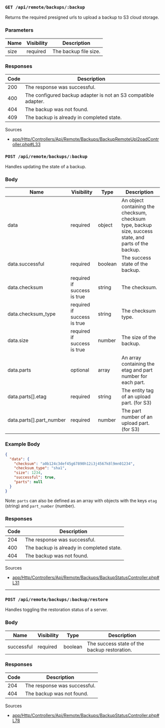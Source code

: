 ### `GET /api/remote/backups/:backup`

Returns the required presigned urls to upload a backup to S3 cloud storage.

### Parameters

| Name | Visibility | Description           |
| ---- | ---------- | --------------------- |
| size | required   | The backup file size. |

### Responses

| Code | Description                                                    |
| ---- | -------------------------------------------------------------- |
| 200  | The response was successful.                                   |
| 400  | The configured backup adapter is not an S3 compatible adapter. |
| 404  | The backup was not found.                                      |
| 409  | The backup is already in completed state.                      |

Sources

- [app/Http/Controllers/Api/Remote/Backups/BackupRemoteUpl2oadController.php#L33](https://github.com/pterodactyl/panel/blob/v1.11.3/app/Http/Controllers/Api/Remote/Backups/BackupRemoteUploadController.php#L33)

### `POST /api/remote/backups/:backup`

Handles updating the state of a backup.

### Body

| Name                     | Visibility                  | Type    | Description                                                                                            |
| ------------------------ | --------------------------- | ------- | ------------------------------------------------------------------------------------------------------ |
| data                     | required                    | object  | An object containing the checksum, checksum type, backup size, success state, and parts of the backup. |
| data.successful          | required                    | boolean | The success state of the backup.                                                                       |
| data.checksum            | required if success is true | string  | The checksum.                                                                                          |
| data.checksum_type       | required if success is true | string  | The checksum type.                                                                                     |
| data.size                | required if success is true | number  | The size of the backup.                                                                                |
| data.parts               | optional                    | array   | An array containing the etag and part number for each part.                                            |
| data.parts[].etag        | required                    | string  | The entity tag of an upload part. (for S3)                                                             |
| data.parts[].part_number | required                    | number  | The part number of an upload part. (for S3)                                                            |

### Example Body

```json
{
  "data": {
    "checksum": "a0b124c3def45g67890h12i3j4567k8l9mn01234",
    "checksum_type": "sha1",
    "size": 1234,
    "successful": true,
    "parts": null
  }
}
```

Note: `parts` can also be defined as an array with objects with the keys `etag` (string) and `part_number` (number).

### Responses

| Code | Description                               |
| ---- | ----------------------------------------- |
| 204  | The response was successful.              |
| 400  | The backup is already in completed state. |
| 404  | The backup was not found.                 |

Sources

- [app/Http/Controllers/Api/Remote/Backups/BackupStatusController.php#L31](https://github.com/pterodactyl/panel/blob/v1.11.3/app/Http/Controllers/Api/Remote/Backups/BackupStatusController.php#L31)

---

### `POST /api/remote/backups/:backup/restore`

Handles toggling the restoration status of a server.

### Body

| Name       | Visibility | Type    | Description                                  |
| ---------- | ---------- | ------- | -------------------------------------------- |
| successful | required   | boolean | The success state of the backup restoration. |

### Responses

| Code | Description                  |
| ---- | ---------------------------- |
| 204  | The response was successful. |
| 404  | The backup was not found.    |

Sources

- [app/Http/Controllers/Api/Remote/Backups/BackupStatusController.php#L78](https://github.com/pterodactyl/panel/blob/v1.11.3/app/Http/Controllers/Api/Remote/Backups/BackupStatusController.php#L78)
